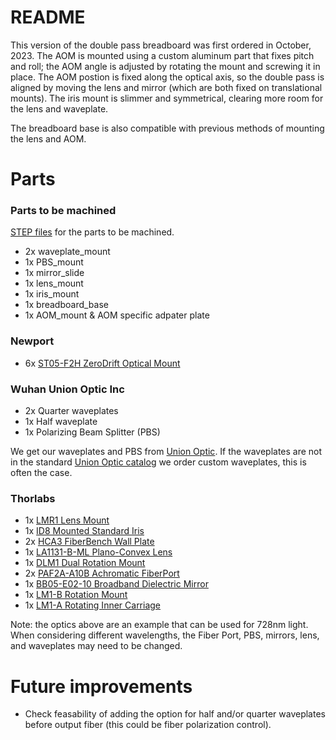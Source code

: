 # README

This version of the double pass breadboard was first ordered in October, 2023. The AOM is mounted using a custom aluminum part that fixes pitch and roll; the AOM angle is adjusted by rotating the mount and screwing it in place. The AOM postion is fixed along the optical axis, so the double pass is aligned by moving the lens and mirror (which are both fixed on translational mounts). The iris mount is slimmer and symmetrical, clearing more room for the lens and waveplate.

The breadboard base is also compatible with previous methods of mounting the lens and AOM.

# Parts

### Parts to be machined
[STEP files](https://drive.google.com/drive/folders/1215Mrrwbvx4jST6qhyr4rlUCWTfdxX5j) for the parts to be machined.

* 2x waveplate_mount
* 1x PBS_mount
* 1x mirror_slide
* 1x lens_mount
* 1x iris_mount
* 1x breadboard_base
* 1x AOM_mount & AOM specific adpater plate

### Newport
* 6x [ST05-F2H ZeroDrift Optical Mount](https://www.newport.com/p/ST05-F2H)

### Wuhan Union Optic Inc
* 2x Quarter waveplates
* 1x Half waveplate 
* 1x Polarizing Beam Splitter (PBS)

We get our waveplates and PBS from [Union Optic](https://www.u-optic.com/index/siteid/2.html). If the waveplates are not in the standard [Union Optic catalog](https://www.u-optic.com/index/siteid/2.html) we order custom waveplates, this is often the case.

### Thorlabs
* 1x [LMR1 Lens Mount](https://www.thorlabs.com/thorproduct.cfm?partnumber=LMR1#ad-image-0)
* 1x [ID8 Mounted Standard Iris](https://www.thorlabs.com/thorproduct.cfm?partnumber=ID8)
* 2x [HCA3 FiberBench Wall Plate](https://www.thorlabs.com/thorproduct.cfm?partnumber=HCA3)
* 1x [LA1131-B-ML Plano-Convex Lens](https://www.thorlabs.com/thorproduct.cfm?partnumber=LA1131-B-ML)
* 1x [DLM1 Dual Rotation Mount](https://www.thorlabs.com/thorproduct.cfm?partnumber=DLM1#ad-image-0)
* 2x [PAF2A-A10B Achromatic FiberPort](https://www.thorlabs.com/thorproduct.cfm?partnumber=PAF2A-A10B)
* 1x [BB05-E02-10 Broadband Dielectric Mirror](https://www.thorlabs.com/thorproduct.cfm?partnumber=BB05-E02-10)
* 1x [LM1-B Rotation Mount](https://www.thorlabs.com/thorproduct.cfm?partnumber=LM1-B)
* 1x [LM1-A Rotating Inner Carriage](https://www.thorlabs.com/thorproduct.cfm?partnumber=LM1-A)

Note: the optics above are an example that can be used for 728nm light. When considering different wavelengths, the Fiber Port, PBS, mirrors, lens, and waveplates may need to be changed.

# Future improvements

* Check feasability of adding the option for half and/or quarter waveplates before output fiber (this could be fiber polarization control).
